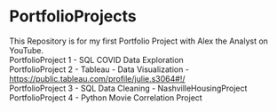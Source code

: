 # PortfolioProjects
This Repository is for my first Portfolio Project with Alex the Analyst on YouTube.\
PortfolioProject 1 - SQL COVID Data Exploration\
PortfolioProject 2 - Tableau - Data Visualization - https://public.tableau.com/profile/julie.s3064#!/ \
PortfolioProject 3 - SQL Data Cleaning - NashvilleHousingProject\
PortfolioProject 4 - Python Movie Correlation Project 
